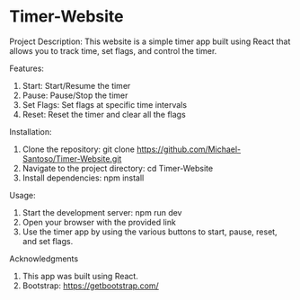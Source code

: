 # Timer-Website
Project Description: This website is a simple timer app built using React that allows you to track time, set flags, and control the timer.

Features:
1. Start: Start/Resume the timer
2. Pause: Pause/Stop the timer
3. Set Flags: Set flags at specific time intervals
4. Reset: Reset the timer and clear all the flags

Installation:
1. Clone the repository: git clone https://github.com/Michael-Santoso/Timer-Website.git
2. Navigate to the project directory: cd Timer-Website
3. Install dependencies: npm install

Usage:
1. Start the development server: npm run dev
2. Open your browser with the provided link
3. Use the timer app by using the various buttons to start, pause, reset, and set flags.

Acknowledgments
1. This app was built using React.
2. Bootstrap: https://getbootstrap.com/
